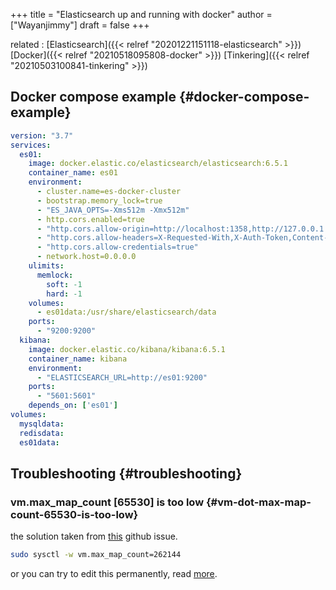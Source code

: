 +++
title = "Elasticsearch up and running with docker"
author = ["Wayanjimmy"]
draft = false
+++

related
: [Elasticsearch]({{< relref "20201221151118-elasticsearch" >}}) [Docker]({{< relref "20210518095808-docker" >}}) [Tinkering]({{< relref "20210503100841-tinkering" >}})


## Docker compose example {#docker-compose-example}

```yaml
version: "3.7"
services:
  es01:
    image: docker.elastic.co/elasticsearch/elasticsearch:6.5.1
    container_name: es01
    environment:
      - cluster.name=es-docker-cluster
      - bootstrap.memory_lock=true
      - "ES_JAVA_OPTS=-Xms512m -Xmx512m"
      - http.cors.enabled=true
      - "http.cors.allow-origin=http://localhost:1358,http://127.0.0.1:1358"
      - "http.cors.allow-headers=X-Requested-With,X-Auth-Token,Content-Type,Content-Length,Authorization"
      - "http.cors.allow-credentials=true"
      - network.host=0.0.0.0
    ulimits:
      memlock:
        soft: -1
        hard: -1
    volumes:
      - es01data:/usr/share/elasticsearch/data
    ports:
      - "9200:9200"
  kibana:
    image: docker.elastic.co/kibana/kibana:6.5.1
    container_name: kibana
    environment:
      - "ELASTICSEARCH_URL=http://es01:9200"
    ports:
      - "5601:5601"
    depends_on: ['es01']
volumes:
  mysqldata:
  redisdata:
  es01data:
```


## Troubleshooting {#troubleshooting}


### vm.max\_map\_count [65530] is too low {#vm-dot-max-map-count-65530-is-too-low}

the solution taken from [this](https://github.com/elastic/elasticsearch-docker/issues/92) github issue.

```bash
sudo sysctl -w vm.max_map_count=262144
```

or you can try to edit this permanently, read [more](https://stackoverflow.com/questions/42889241/how-to-increase-vm-max-map-count).
